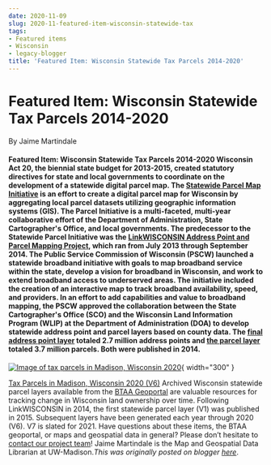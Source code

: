 ```yaml
---
date: 2020-11-09
slug: 2020-11-featured-item-wisconsin-statewide-tax
tags:
- Featured items
- Wisconsin
- legacy-blogger
title: 'Featured Item: Wisconsin Statewide Tax Parcels 2014-2020'
---
```


# Featured Item: Wisconsin Statewide Tax Parcels 2014-2020

By Jaime Martindale

#### Featured Item: Wisconsin Statewide Tax Parcels 2014-2020 Wisconsin Act 20, the biennial state budget for 2013-2015, created statutory directives for state and local governments to coordinate on the development of a statewide digital parcel map. The [Statewide Parcel Map Initiative](https://doa.wi.gov/FPages/FLocalGovtsGrants/FParcel-Initiative.aspx&sa=D&sntz=1&usg=AFQjCNGpZAZTBfFyvWjSJi9HEbagUb3r8Q) is an effort to create a digital parcel map for Wisconsin by aggregating local parcel datasets utilizing geographic information systems (GIS). The Parcel Initiative is a multi-faceted, multi-year collaborative effort of the Department of Administration, State Cartographer's Office, and local governments. The predecessor to the Statewide Parcel Initiative was the [LinkWISCONSIN Address Point and Parcel Mapping <!-- more --> Project](https://www.sco.wisc.edu/Fwp-content/Fuploads/F2017/F07/FAPPMP_Report_Web_September2014.pdf&sa=D&sntz=1&usg=AFQjCNE0bVBsblRnrpVfnPwlz60Yfzl7ug), which ran from July 2013 through September 2014. The Public Service Commission of Wisconsin (PSCW) launched a statewide broadband initiative with goals to map broadband service within the state, develop a vision for broadband in Wisconsin, and work to extend broadband access to underserved areas. The initiative included the creation of an interactive map to track broadband availability, speed, and providers. In an effort to add capabilities and value to broadband mapping, the PSCW approved the collaboration between the State Cartographer's Office (SCO) and the Wisconsin Land Information Program (WLIP) at the Department of Administration (DOA) to develop statewide address point and parcel layers based on county data. The [final address point layer](https://geo.btaa.org/catalog/F2AE9CD7C-DA9C-4726-A3A5-9ACBE59694E8&sa=D&sntz=1&usg=AFQjCNEJUu-dJtFzC8Qk3cRClEeSHxfSZA) totaled 2.7 million address points and [the parcel layer](https://geo.btaa.org/catalog/FF28237BE-9C8F-4ECF-BAAD-924CB2553185&sa=D&sntz=1&usg=AFQjCNHBRv51tCkBULCUmfVagBuA6zXS-g) totaled 3.7 million parcels. Both were published in 2014. 

[![Image of tax parcels in Madison, Wisconsin 2020](https://blogger.googleusercontent.com/img/a/AVvXsEjAqzGTabdM6hHKKKw_D-ffQ019welJE9y_nvZb4TkvNq9ZM5cMSuapbveVV6Sv2v-pDRuMDy4ik-byLO6LD0BhgXlGIh9rJV7ZU1hBVs2ffDOlbgv-LUSuHH4hL0VSSx3JPdCXngRkKAtiGJ0rqfXg3i4n4vEyArUAf83zXnXamoEUin6e7RKI6b32vA=w1176-h511)](https://blogger.googleusercontent.com/img/a/AVvXsEjAqzGTabdM6hHKKKw_D-ffQ019welJE9y_nvZb4TkvNq9ZM5cMSuapbveVV6Sv2v-pDRuMDy4ik-byLO6LD0BhgXlGIh9rJV7ZU1hBVs2ffDOlbgv-LUSuHH4hL0VSSx3JPdCXngRkKAtiGJ0rqfXg3i4n4vEyArUAf83zXnXamoEUin6e7RKI6b32vA=s1280){ width="300" }

 [Tax Parcels in Madison, Wisconsin 2020 (V6)](https://geo.btaa.org/catalog/FF05A5836-74A0-465D-9E26-591BCA81544B&sa=D&sntz=1&usg=AFQjCNEzTvg8qv0kAUtjYRec6HBvDkQS9A) Archived Wisconsin statewide parcel layers available from the [BTAA Geoportal](https://geo.btaa.org/F%3Ff/55Bdct_spatial_sm/55D/55B/55D%3DWisconsin/6f/55Bdct_subject_sm/55D/55B/55D%3DParcels/6q%3Dstatewide/BAND/Bparcels/6search_field%3Dall_fields&sa=D&sntz=1&usg=AFQjCNEOuaZN_6MJ2WSfqF9Vh84yMGP5FA) are valuable resources for tracking change in Wisconsin land ownership over time. Following LinkWISCONSIN in 2014, the first statewide parcel layer (V1) was published in 2015. Subsequent layers have been generated each year through 2020 (V6). V7 is slated for 2021. Have questions about these items, the BTAA geoportal, or maps and geospatial data in general? Please don’t hesitate to [contact our project team](https://geo.btaa.org/Ffeedback&sa=D&sntz=1&usg=AFQjCNERNbgXrpg6xAqzLip9xfSU2ZAfUQ)! Jaime Martindale is the Map and Geospatial Data Librarian at UW-Madison.*This was originally posted on blogger [here](https://geobtaa.blogspot.com/2020/11/featured-item-wisconsin-statewide-tax.html)*.

